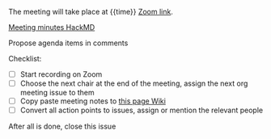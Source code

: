 The meeting will take place at {{time}} [Zoom link](https://virtualscienceforum-org.zoom.us/my/vsfmeeting).

[Meeting minutes HackMD]({{hackmd}})

Propose agenda items in comments

Checklist:
- [ ] Start recording on Zoom
- [ ] Choose the next chair at the end of the meeting, assign the next org meeting issue to them
- [ ] Copy paste meeting notes to [this page Wiki](https://github.com/virtualscienceforum/virtualscienceforum/wiki/{{date}}-Org-Meeting)
- [ ] Convert all action points to issues, assign or mention the relevant people

After all is done, close this issue
